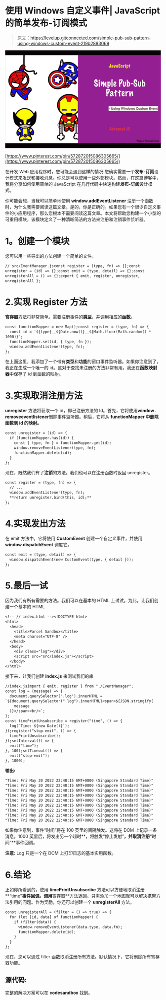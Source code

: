 # 使用 Windows 自定义事件| JavaScript 的简单发布-订阅模式

> 原文：<https://levelup.gitconnected.com/simple-pub-sub-pattern-using-windows-custom-event-219b2883069>

![](img/ca5347067d92414d9816ac07281c74d0.png)

[https://www.pinterest.com/pin/572872015086305665/](https://www.pinterest.com/pin/572872015086305665/)

在开发 Web 应用程序时，您可能会遇到这样的情况:您确实需要一个**发布-订阅**设计模式来发送和接收消息。你总是可以使用一些外部模块。然而，在这篇博客中，我将分享如何使用简单的 JavaScript 在几行代码中快速构建**发布-订阅**设计模式。

你可能会想，当我可以简单地使用 **window.addEventListener** 注册一个函数时，为什么我需要阅读这篇文章。是的，你是正确的。如果您有一个很少自定义事件的小应用程序，那么您根本不需要阅读这篇文章。本文将帮助您构建一个小型的可重用模块，该模块定义了一种清晰简洁的方法来注册和注销事件侦听器。

# **1。创建一个模块**

您可以用一些导出的方法创建一个简单的文件。

```
// src/EventManager.jsconst register = (type, fn) => {};const unregister = (id) => {};const emit = (type, detail) => {};const unregisterAll = () => {};export { emit, register, unregister, unregisterAll };
```

# 2.实现 Register 方法

**寄存器**方法将非常简单。需要注册事件的**类型**，并调用相应的**函数**。

```
const functionMapper = new Map();const register = (type, fn) => {
  const id = `${type}__${Date.now()}__${Math.floor(Math.random() * 1000)}`;
  functionMapper.set(id, { type, fn });
  window.addEventListener(type, fn);
};
```

在上面这里，我添加了一个带有**类型**和**功能**的窗口事件监听器。如果你注意到了，我正在生成一个唯一的 id。这对于查找未注册的方法非常有用。我还在**函数映射器**中保存了 id 到函数的映射。

# 3.实现取消注册方法

**unregister** 方法将获取一个 id，即已注册方法的 Id。首先，它将使用**window . removeeventlistener**删除事件监听器。稍后，它将从 **functionMapper 中删除函数到 id 的映射。**

```
const unregister = (id) => {
  if (functionMapper.has(id)) {
    const { type, fn } = functionMapper.get(id);
    window.removeEventListener(type, fn);
    functionMapper.delete(id);
  }
};
```

现在，既然我们有了**注销**的方法。我们也可以在注册函数时返回 unregister。

```
const register = (type, fn) => {
  // ...
  window.addEventListener(type, fn);
  **return unregister.bind(this, id);**
};
```

# 4.实现发出方法

在 emit 方法中，它将使用 **CustomEvent** 创建一个自定义事件，并使用 **window.dispatchEvent** 调度它。

```
const emit = (type, detail) => {
  window.dispatchEvent(new CustomEvent(type, { detail }));
};
```

# 5.最后一试

因为我们有所有需要的方法。我们可以在基本的 HTML 上试试。为此，让我们创建一个基本的 HTML

```
<!-- // index.html --><!DOCTYPE html>
<html>
  <head>
    <title>Parcel Sandbox</title>
    <meta charset="UTF-8" />
  </head>
  <body>
    <div class="log"></div>
    <script src="src/index.js"></script>
  </body>
</html>
```

接下来，让我们创建 **index.js** 来测试我们的库

```
//index.jsimport { emit, register } from "./EventManager";
const log = (message) => {
  document.querySelector(".log").innerHTML = `${document.querySelector(".log").innerHTML}<span>${JSON.stringify(
    message
  )}</span><br/>`;
};
const timePrintUnsubscribe = register("time", () => {
  log(`Time: ${new Date()}`);
});register("stop-emit", () => {
  timePrintUnsubscribe();
});setInterval(() => {
  emit("time");
}, 100);setTimeout(() => {
  emit("stop-emit");
}, 1000);
```

**输出:**

```
"Time: Fri May 20 2022 22:48:15 GMT+0800 (Singapore Standard Time)"
"Time: Fri May 20 2022 22:48:15 GMT+0800 (Singapore Standard Time)"
"Time: Fri May 20 2022 22:48:15 GMT+0800 (Singapore Standard Time)"
"Time: Fri May 20 2022 22:48:15 GMT+0800 (Singapore Standard Time)"
"Time: Fri May 20 2022 22:48:15 GMT+0800 (Singapore Standard Time)"
"Time: Fri May 20 2022 22:48:15 GMT+0800 (Singapore Standard Time)"
"Time: Fri May 20 2022 22:48:15 GMT+0800 (Singapore Standard Time)"
"Time: Fri May 20 2022 22:48:16 GMT+0800 (Singapore Standard Time)"
"Time: Fri May 20 2022 22:48:16 GMT+0800 (Singapore Standard Time)"
```

如果你注意到，事件“时间”将在 100 英里的间隔触发。这将在 DOM 上记录一条消息。1000 英里后，将发出另一个超时**，将触发“停止发射”**，并取消注册**“时间”**事件回调。

**注意:** Log 只是一个在 DOM 上打印日志的基本实用函数。

# 6.结论

正如你所看到的，使用 **timePrintUnsubscribe** 方法可以方便地取消注册**“time”**事件回调。调用**寄存器**方法返回。只需添加一个地图就可以解决携带方法引用的问题。作为奖励，你还可以创建一个 **unregisterAll** 方法。

```
const unregisterAll = (filter = () => true) => {
  for (let [id, data] of functionMapper) {
    if (filter(data)) {
      window.removeEventListener(data.type, data.fn);
      functionMapper.delete(id);
    }
  }
};
```

现在，您可以通过 filter 函数取消注册所有方法。默认情况下，它将删除所有寄存器功能。

## 源代码:

完整的解决方案可以在 **codesandbox** 找到。